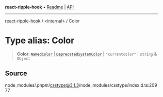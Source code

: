 **react-ripple-hook** • [Readme](../../README.md) \| [API](../../globals.md)

---

[react-ripple-hook](../../README.md) / [\<internal\>](../README.md) / Color

# Type alias: Color

> **Color**: [`NamedColor`](NamedColor.md) \| [`DeprecatedSystemColor`](DeprecatedSystemColor.md) \| `"currentcolor"` \| `string` & `Object`

## Source

node_modules/.pnpm/csstype@3.1.3/node_modules/csstype/index.d.ts:20977
